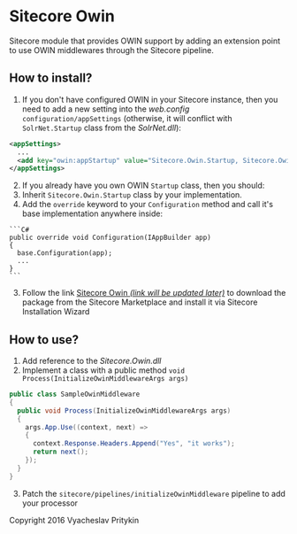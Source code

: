 # Sitecore Owin
Sitecore module that provides OWIN support by adding an extension point to use OWIN middlewares through the Sitecore pipeline.

## How to install?
1. If you don't have configured OWIN in your Sitecore instance, then you need to add a new setting into the _web.config_ `configuration/appSettings` (otherwise, it will conflict with `SolrNet.Startup` class from the _SolrNet.dll_):

  ```xml
  <appSettings>
    ...    
    <add key="owin:appStartup" value="Sitecore.Owin.Startup, Sitecore.Owin" />
  </appSettings>
  ```
2. If you already have you own OWIN `Startup` class, then you should:
  1. Inherit `Sitecore.Owin.Startup` class by your implementation.
  2. Add the `override` keyword to your `Configuration` method and call it's base implementation anywhere inside:

    ```C#
    public override void Configuration(IAppBuilder app)
    {
      base.Configuration(app);
      ...
    }
    ```
3. Follow the link [Sitecore Owin _(link will be updated later)_](https://marketplace.sitecore.net/#) to download the package from the Sitecore Marketplace and install it via Sitecore Installation Wizard

## How to use?
1. Add reference to the _Sitecore.Owin.dll_
2. Implement a class with a public method `void Process(InitializeOwinMiddlewareArgs args)`

  ```C#
  public class SampleOwinMiddleware
  {
    public void Process(InitializeOwinMiddlewareArgs args)
    {
      args.App.Use((context, next) =>
      {
        context.Response.Headers.Append("Yes", "it works");
        return next();
      });
    }
  }
  ```

3. Patch the `sitecore/pipelines/initializeOwinMiddleware` pipeline to add your processor

Copyright 2016 Vyacheslav Pritykin
